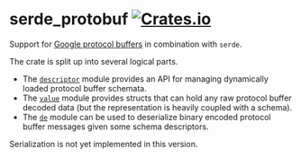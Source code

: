 # serde_protobuf [![Crates.io](https://img.shields.io/crates/v/serde_protobuf.svg?maxAge=2592000)]()

Support for [Google protocol buffers][1] in combination with `serde`.

The crate is split up into several logical parts.

  * The [`descriptor`](https://dflemstr.github.io/rq/serde_protobuf/descriptor/index.html) module provides an API for managing dynamically
    loaded protocol buffer schemata.
  * The [`value`](https://dflemstr.github.io/rq/serde_protobuf/value/index.html) module provides structs that can hold any raw protocol
    buffer decoded data (but the representation is heavily coupled with a schema).
  * The [`de`](https://dflemstr.github.io/rq/serde_protobuf/de/index.html) module can be used to deserialize binary encoded protocol buffer
    messages given some schema descriptors.

Serialization is not yet implemented in this version.

[1]: https://developers.google.com/protocol-buffers/
